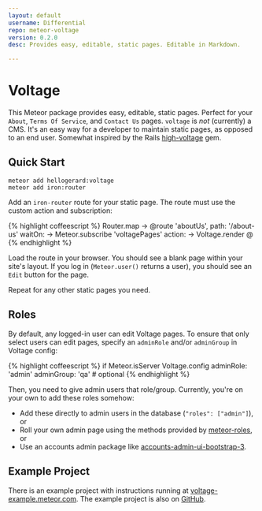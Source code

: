 ```yaml
---
layout: default
username: Differential
repo: meteor-voltage
version: 0.2.0
desc: Provides easy, editable, static pages. Editable in Markdown.

---
```

# Voltage

This Meteor package provides easy, editable, static pages. Perfect for your `About`,
`Terms Of Service`, and `Contact Us` pages. `voltage` is _not_ (currently) a CMS.
It's an easy way for a developer to maintain static pages, as opposed to an end
user. Somewhat inspired by the Rails
[high-voltage](https://github.com/thoughtbot/high_voltage) gem.

## Quick Start

```
meteor add hellogerard:voltage
meteor add iron:router
```

Add an `iron-router` route for your static page. The route must use the custom
action and subscription:

{% highlight coffeescript %}
Router.map ->
  @route 'aboutUs',
    path: '/about-us'
    waitOn: ->
      Meteor.subscribe 'voltagePages'
    action: ->
      Voltage.render @
{% endhighlight %}

Load the route in your browser. You should see a blank page within your site's
layout. If you log in (`Meteor.user()` returns a user), you should see an `Edit`
button for the page.

Repeat for any other static pages you need.

## Roles

By default, any logged-in user can edit Voltage pages. To ensure that only
select users can edit pages, specify an `adminRole` and/or `adminGroup` in
Voltage config:

{% highlight coffeescript %}
if Meteor.isServer
  Voltage.config
    adminRole: 'admin'
    adminGroup: 'qa' # optional
{% endhighlight %}

Then, you need to give admin users that role/group. Currently, you're on your
own to add these roles somehow:

* Add these directly to admin users in the database (`"roles": ["admin"]`), or
* Roll your own admin page using the methods provided by [meteor-roles](https://atmosphere.meteor.com/package/roles), or
* Use an accounts admin package like [accounts-admin-ui-bootstrap-3](https://atmosphere.meteor.com/package/accounts-admin-ui-bootstrap-3).

## Example Project

There is an example project with instructions running at
[voltage-example.meteor.com](http://voltage-example.meteor.com). The example project is also on
[GitHub](https://github.com/BeDifferential/voltage-example).
